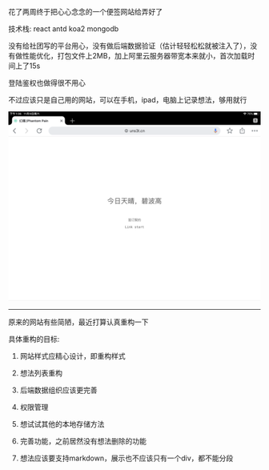 花了两周终于把心心念念的一个便签网站给弄好了

技术栈: react antd koa2 mongodb 

没有给社团写的平台用心，没有做后端数据验证（估计轻轻松松就被注入了），没有做性能优化，打包文件上2MB，加上阿里云服务器带宽本来就小，首次加载时间上了15s

登陆鉴权也做得很不用心

不过应该只是自己用的网站，可以在手机，ipad，电脑上记录想法，够用就行

![](./readme.png)

---

原来的网站有些简陋，最近打算认真重构一下

具体重构的目标:



1. 网站样式应精心设计，即重构样式

2. 想法列表重构

3. 后端数据组织应该更完善

4. 权限管理

5. 想试试其他的本地存储方法

6. 完善功能，之前居然没有想法删除的功能

7. 想法应该要支持markdown，展示也不应该只有一个div，都不能分段

    